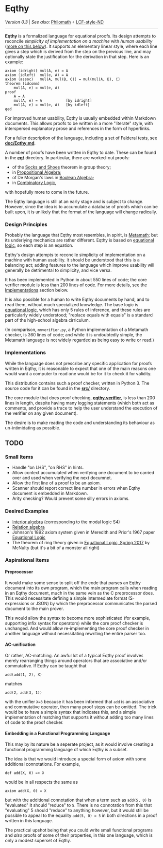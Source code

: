 Eqthy
=====

_Version 0.3_ | _See also:_ [Philomath](https://codeberg.org/catseye/Philomath#philomath)
∘ [LCF-style-ND](https://codeberg.org/catseye/The-Dossier/src/branch/master/article/LCF-style-Natural-Deduction/README.md)

- - - -

**Eqthy** is a formalized language for equational proofs.  Its design attempts to
reconcile _simplicity of implementation on a machine_ with _human usability_
([more on this below](#design-principles)).  It supports an elementary linear
style, where each line gives a step which is derived from the step on the previous
line, and may optionally state the justification for the derivation in that step.
Here is an example:

    axiom (idright) mul(A, e) = A
    axiom (idleft)  mul(e, A) = A
    axiom (assoc)   mul(A, mul(B, C)) = mul(mul(A, B), C)
    theorem (idcomm)
        mul(A, e) = mul(e, A)
    proof
        A = A
        mul(A, e) = A           [by idright]
        mul(A, e) = mul(e, A)   [by idleft]
    qed

For improved human usability, Eqthy is usually embedded within Markdown documents.
This allows proofs to be written in a more "literate" style, with interspersed
explanatory prose and references in the form of hyperlinks.

For a fuller description of the language, including a set of Falderal
tests, see **[doc/Eqthy.md](doc/Eqthy.md)**.

A number of proofs have been written in Eqthy to date.  These can be found in
the **[eg/](eg/)** directory.  In particular, there are worked-out proofs:

*   of the [Socks and Shoes](eg/socks-and-shoes.eqthy.md) theorem in group theory;
*   in [Propositional Algebra](eg/propositional-algebra.eqthy.md);
*   of De Morgan's laws in [Boolean Algebra](eg/boolean-algebra.eqthy.md);
*   in [Combinatory Logic](eg/combinatory-logic.eqthy.md),

with hopefully more to come in the future.

The Eqthy language is still at an early stage and is subject to change.  However,
since the idea is to accumulate a database of proofs which can be built upon,
it is unlikely that the format of the language will change radically.

### Design Principles

Probably the language that Eqthy most resembles, in spirit, is
[Metamath][]; but its underlying mechanics are rather different.
Eqthy is based on [equational logic][], so each step is an equation.

Eqthy's design attempts to reconcile simplicity of implementation on a machine
with human usability.  It should be understood that this is a balancing act;
adding features to the language which improve usability will generally be
detrimental to simplicity, and vice versa.

It has been implemented in Python in about 550 lines of code; the core
verifier module is less than 200 lines of code.  For more details, see
the [Implementations](#implementations) section below.

It is also possible for a human to write Eqthy documents by hand, and
to read them, without much specialized knowledge.  The base logic
is [equational logic][], which has only 5 rules of inference, and these
rules are particularly widely understood; "replace equals with equals" is
a standard part of the high-school algebra cirriculum.

(In comparison, `mmverifier.py`, a Python implementation of a Metamath
checker, is 360 lines of code; and while it is undoubtedly simple, the
Metamath language is not widely regarded as being easy to write or read.)

### Implementations

While the language does not prescribe any specific application for proofs
written in Eqthy, it is reasonable to expect that one of the main reasons
one would want a computer to read one would be for it to check it for validity.

This distribution contains such a proof checker, written in Python 3.
The source code for it can be found in the **[src/](src/)** directory.

The core module that does proof checking,
**[eqthy.verifier](src/eqthy/verifier.py)**, is less than 200 lines in length,
despite having many logging statements (which both act as comments, and provide a
trace to help the user understand the execution of the verifier on any given
document).

The desire is to make reading the code and understanding its behaviour as
un-intimidating as possible.

TODO
----

### Small Items

*   Handle "on LHS", "on RHS" in hints.
*   Allow context accumulated when verifying one document to be
    carried over and used when verifying the next documnet.
*   Allow the first line of a proof to be an axiom.
*   Scanner should report correct line number in errors
    when Eqthy document is embedded in Markdown.
*   Arity checking?  Would prevent some silly errors in axioms.

### Desired Examples

*   [Interior algebra](https://en.wikipedia.org/wiki/Interior_algebra) (corresponding to the modal logic S4)
*   [Relation algebra](https://en.wikipedia.org/wiki/Relation_algebra)
*   Johnson's 1892 axiom system given in Meredith and Prior's 1967 paper [Equational Logic](https://projecteuclid.org/download/pdf_1/euclid.ndjfl/1093893457)
*   The theorem of ring theory given in [Equational Logic, Spring 2017](https://people.math.sc.edu/mcnulty/alglatvar/equationallogic.pdf) by McNulty (but it's a bit of a monster all right)

### Aspirational Items

#### Preprocessor

It would make some sense to split off the code that
parses an Eqthy document into its own program, which the main
program calls when reading in an Eqthy document, much in the same
vein as the C preprocessor does.  This would necessitate defining
a simple intermediate format (S-expressions or JSON) by which the
preprocessor communicates the parsed document to the main prover.

This would allow the syntax to become more sophisticated (for
example, supporting infix syntax for operators) while the core
proof checker is unchanged.  And would allow re-implementing the
core proof checker in another language without necessitating
rewriting the entire parser too.

#### AC-unification

Or rather, AC-matching.  An awful lot of a typical Eqthy proof
involves merely rearranging things around operators that are
associative and/or commutative.  If Eqthy can be taught that

    add(add(1, 2), X)

matches

    add(2, add(3, 1))

with the unifier `X=3` because it has been informed that `add`
is an associative and commutative operator, then many proof steps
can be omitted.  The trick would be to have a simple syntax that
indicates this, and a simple implementation of matching that supports
it without adding too many lines of code to the proof checker.

#### Embedding in a Functional Programming Language

This may by its nature be a seperate project, as it would
involve creating a functional programming language of which Eqthy
is a subset.

The idea is that we would introduce a special form of axiom with
some additional connotations.  For example,

    def add(X, 0) => X

would be in all respects the same as

    axiom add(X, 0) = X

but with the additional connotation that when a term such as
`add(5, 0)` is "evaluated" it should "reduce" to `5`.  There
is no connotation from this that "evaluating" 5 should "reduce"
to anything however, but it would still be possible to appeal
to the equality `add(5, 0) = 5` in both directions in a proof
written in this language.

The practical upshot being that you could write small functional
programs and _also_ proofs of some of their properties, in this
one language, which is only a modest superset of Eqthy.

[Metamath]: https://us.metamath.org/
[equational logic]: doc/Equational-Logic.md
